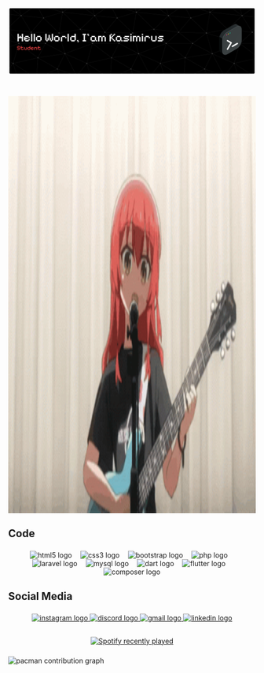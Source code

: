 ![hello](img/github-header-banner.png)

###

<br clear="both">

<img align="center" height="850" src="img/kitachan.gif"  />

###

<h2 align="left">Code</h2>

###

<div align="center">
  <img src="https://cdn.jsdelivr.net/gh/devicons/devicon/icons/html5/html5-original.svg" height="27" alt="html5 logo"  />
  <img width="9" />
  <img src="https://cdn.jsdelivr.net/gh/devicons/devicon/icons/css3/css3-original.svg" height="27" alt="css3 logo"  />
  <img width="9" />
  <img src="https://cdn.jsdelivr.net/gh/devicons/devicon/icons/bootstrap/bootstrap-original.svg" height="27" alt="bootstrap logo"  />
  <img width="9" />
  <img src="https://cdn.jsdelivr.net/gh/devicons/devicon/icons/php/php-original.svg" height="27" alt="php logo"  />
  <img width="9" />
  <img src="https://cdn.jsdelivr.net/gh/devicons/devicon/icons/laravel/laravel-original.svg" height="27" alt="laravel logo"  />
  <img width="9" />
  <img src="https://cdn.jsdelivr.net/gh/devicons/devicon/icons/mysql/mysql-original.svg" height="27" alt="mysql logo"  />
  <img width="9" />
  <img src="https://cdn.jsdelivr.net/gh/devicons/devicon/icons/dart/dart-original.svg" height="27" alt="dart logo"  />
  <img width="9" />
  <img src="https://cdn.jsdelivr.net/gh/devicons/devicon/icons/flutter/flutter-original.svg" height="27" alt="flutter logo"  />
  <img width="9" />
  <img src="https://cdn.jsdelivr.net/gh/devicons/devicon/icons/composer/composer-original.svg" height="27" alt="composer logo"  />
</div>

###

<h2 align="left">Social Media</h2>

###

<div align="center">
   <a href="https://www.instagram.com/kkasimm._?igsh=MWl6amxqdWlrNWhoMQ==">
    <img src="https://img.shields.io/static/v1?message=Instagram&logo=instagram&label=&color=E4405F&logoColor=white&labelColor=&style=for-the-badge" height="35" alt="instagram logo"/>
  </a>
  <a href="https://discord.com/users/597995091164135427" target="_blank">
    <img src="https://img.shields.io/static/v1?message=Discord&logo=discord&label=&color=7289DA&logoColor=white&labelColor=&style=for-the-badge" height="35" alt="discord logo"  />
  </a>
  <a href="mailto:kasmrusabmn@gmail.com" target="_blank">
    <img src="https://img.shields.io/static/v1?message=Gmail&logo=gmail&label=&color=D14836&logoColor=white&labelColor=&style=for-the-badge" height="35" alt="gmail logo"  />
  </a>
  <a href="https://www.linkedin.com/in/kasimirus-abimanyu-2a7334351?utm_source=share&utm_campaign=share_via&utm_content=profile&utm_medium=android_app" target="_blank">
    <img src="https://img.shields.io/static/v1?message=LinkedIn&logo=linkedin&label=&color=0077B5&logoColor=white&labelColor=&style=for-the-badge" height="35" alt="linkedin logo"  />
  </a>
</div>

###

<h2 align="left"></h2>

###

<div align="center">
  <a href="https://open.spotify.com/user/sleflqbgkt6b5jyf8y5q53jtm">
    <img src="https://spotify-recently-played-readme.vercel.app/api?user=sleflqbgkt6b5jyf8y5q53jtm&count=1&unique=false" alt="Spotify recently played"  />
  </a>
</div>

###

<picture>
  <source media="(prefers-color-scheme: dark)" srcset="https://raw.githubusercontent.com/kkasim/kkasim/output/pacman-contribution-graph-dark.svg">
  <source media="(prefers-color-scheme: light)" srcset="https://raw.githubusercontent.com/kkasim/kkasim/output/pacman-contribution-graph.svg">
  <img alt="pacman contribution graph" src="https://raw.githubusercontent.com/kkasim/kkasim/output/pacman-contribution-graph.svg">
</picture>

###
